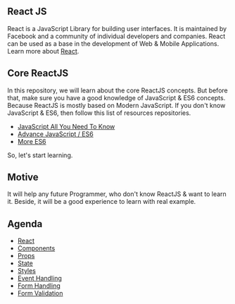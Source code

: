 ## React JS
React is a JavaScript Library for building user interfaces. It is maintained by Facebook and a community of individual developers and companies. React can be used as a base in the development of Web & Mobile Applications. Learn more about [React](https://reactjs.org/).

## Core ReactJS
In this repository, we will learn about the core ReactJS concepts. But before that, make sure you have a good knowledge of JavaScript & ES6 concepts. Because ReactJS is mostly based on Modern JavaScript. If you don't know JavaScript & ES6, then follow this list of resources repositories.
- [JavaScript All You Need To Know](https://github.com/mrhrifat/javascript-all-to-know)
- [Advance JavaScript / ES6](https://github.com/mrhrifat/advance-javascript)
- [More ES6](https://github.com/mrhrifat/development-javascript)

So, let's start learning.

## Motive
It will help any future Programmer, who don't know ReactJS & want to learn it. Beside, it will be a good experience to learn with real example.

## Agenda 
- [React](https://github.com/mrhrifat/core-react-js/tree/master/reactjs/src/components/Lesson1)
- [Components](https://github.com/mrhrifat/core-react-js/tree/master/reactjs/src/components/Lesson3)
- [Props](https://github.com/mrhrifat/core-react-js/tree/master/reactjs/src/components/Lesson4)
- [State](https://github.com/mrhrifat/core-react-js/tree/master/reactjs/src/components/Lesson5)
- [Styles](https://github.com/mrhrifat/core-react-js/tree/master/reactjs/src/components/Lesson6)
- [Event Handling](https://github.com/mrhrifat/core-react-js/blob/master/reactjs/src/components/Lesson7/Lesson7.jsx)
- [Form Handling](https://github.com/mrhrifat/core-react-js/tree/master/reactjs/src/components/Lesson8)
- [Form Validation](https://github.com/mrhrifat/core-react-js/tree/master/reactjs/src/components/Lesson8/FormValidation)